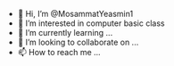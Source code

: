 - 👋 Hi, I’m @MosammatYeasmin1
- 👀 I’m interested in computer basic class
- 🌱 I’m currently learning ...
- 💞️ I’m looking to collaborate on ...
- 📫 How to reach me ...

<!---
MosammatYeasmin1/MosammatYeasmin1 is a ✨ special ✨ repository because its `README.md` (this file) appears on your GitHub profile.
You can click the Preview link to take a look at your changes.
--->
